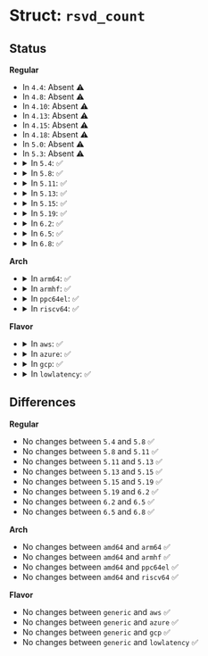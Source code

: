 # Struct: <code>rsvd_count</code>

## Status
<b>Regular</b>
<ul>
<li>
In <code>4.4</code>: Absent ⚠️
</li>
<li>
In <code>4.8</code>: Absent ⚠️
</li>
<li>
In <code>4.10</code>: Absent ⚠️
</li>
<li>
In <code>4.13</code>: Absent ⚠️
</li>
<li>
In <code>4.15</code>: Absent ⚠️
</li>
<li>
In <code>4.18</code>: Absent ⚠️
</li>
<li>
In <code>5.0</code>: Absent ⚠️
</li>
<li>
In <code>5.3</code>: Absent ⚠️
</li>
<li>
<details>
<summary>In <code>5.4</code>: ✅</summary>

```c
struct rsvd_count {
    int ndelonly;
    bool first_do_lblk_found;
    ext4_lblk_t first_do_lblk;
    ext4_lblk_t last_do_lblk;
    struct extent_status *left_es;
    bool partial;
    ext4_lblk_t lclu;
};
```
</details>
</li>
<li>
<details>
<summary>In <code>5.8</code>: ✅</summary>

```c
struct rsvd_count {
    int ndelonly;
    bool first_do_lblk_found;
    ext4_lblk_t first_do_lblk;
    ext4_lblk_t last_do_lblk;
    struct extent_status *left_es;
    bool partial;
    ext4_lblk_t lclu;
};
```
</details>
</li>
<li>
<details>
<summary>In <code>5.11</code>: ✅</summary>

```c
struct rsvd_count {
    int ndelonly;
    bool first_do_lblk_found;
    ext4_lblk_t first_do_lblk;
    ext4_lblk_t last_do_lblk;
    struct extent_status *left_es;
    bool partial;
    ext4_lblk_t lclu;
};
```
</details>
</li>
<li>
<details>
<summary>In <code>5.13</code>: ✅</summary>

```c
struct rsvd_count {
    int ndelonly;
    bool first_do_lblk_found;
    ext4_lblk_t first_do_lblk;
    ext4_lblk_t last_do_lblk;
    struct extent_status *left_es;
    bool partial;
    ext4_lblk_t lclu;
};
```
</details>
</li>
<li>
<details>
<summary>In <code>5.15</code>: ✅</summary>

```c
struct rsvd_count {
    int ndelonly;
    bool first_do_lblk_found;
    ext4_lblk_t first_do_lblk;
    ext4_lblk_t last_do_lblk;
    struct extent_status *left_es;
    bool partial;
    ext4_lblk_t lclu;
};
```
</details>
</li>
<li>
<details>
<summary>In <code>5.19</code>: ✅</summary>

```c
struct rsvd_count {
    int ndelonly;
    bool first_do_lblk_found;
    ext4_lblk_t first_do_lblk;
    ext4_lblk_t last_do_lblk;
    struct extent_status *left_es;
    bool partial;
    ext4_lblk_t lclu;
};
```
</details>
</li>
<li>
<details>
<summary>In <code>6.2</code>: ✅</summary>

```c
struct rsvd_count {
    int ndelonly;
    bool first_do_lblk_found;
    ext4_lblk_t first_do_lblk;
    ext4_lblk_t last_do_lblk;
    struct extent_status *left_es;
    bool partial;
    ext4_lblk_t lclu;
};
```
</details>
</li>
<li>
<details>
<summary>In <code>6.5</code>: ✅</summary>

```c
struct rsvd_count {
    int ndelonly;
    bool first_do_lblk_found;
    ext4_lblk_t first_do_lblk;
    ext4_lblk_t last_do_lblk;
    struct extent_status *left_es;
    bool partial;
    ext4_lblk_t lclu;
};
```
</details>
</li>
<li>
<details>
<summary>In <code>6.8</code>: ✅</summary>

```c
struct rsvd_count {
    int ndelonly;
    bool first_do_lblk_found;
    ext4_lblk_t first_do_lblk;
    ext4_lblk_t last_do_lblk;
    struct extent_status *left_es;
    bool partial;
    ext4_lblk_t lclu;
};
```
</details>
</li>
</ul>
<b>Arch</b>
<ul>
<li>
<details>
<summary>In <code>arm64</code>: ✅</summary>

```c
struct rsvd_count {
    int ndelonly;
    bool first_do_lblk_found;
    ext4_lblk_t first_do_lblk;
    ext4_lblk_t last_do_lblk;
    struct extent_status *left_es;
    bool partial;
    ext4_lblk_t lclu;
};
```
</details>
</li>
<li>
<details>
<summary>In <code>armhf</code>: ✅</summary>

```c
struct rsvd_count {
    int ndelonly;
    bool first_do_lblk_found;
    ext4_lblk_t first_do_lblk;
    ext4_lblk_t last_do_lblk;
    struct extent_status *left_es;
    bool partial;
    ext4_lblk_t lclu;
};
```
</details>
</li>
<li>
<details>
<summary>In <code>ppc64el</code>: ✅</summary>

```c
struct rsvd_count {
    int ndelonly;
    bool first_do_lblk_found;
    ext4_lblk_t first_do_lblk;
    ext4_lblk_t last_do_lblk;
    struct extent_status *left_es;
    bool partial;
    ext4_lblk_t lclu;
};
```
</details>
</li>
<li>
<details>
<summary>In <code>riscv64</code>: ✅</summary>

```c
struct rsvd_count {
    int ndelonly;
    bool first_do_lblk_found;
    ext4_lblk_t first_do_lblk;
    ext4_lblk_t last_do_lblk;
    struct extent_status *left_es;
    bool partial;
    ext4_lblk_t lclu;
};
```
</details>
</li>
</ul>
<b>Flavor</b>
<ul>
<li>
<details>
<summary>In <code>aws</code>: ✅</summary>

```c
struct rsvd_count {
    int ndelonly;
    bool first_do_lblk_found;
    ext4_lblk_t first_do_lblk;
    ext4_lblk_t last_do_lblk;
    struct extent_status *left_es;
    bool partial;
    ext4_lblk_t lclu;
};
```
</details>
</li>
<li>
<details>
<summary>In <code>azure</code>: ✅</summary>

```c
struct rsvd_count {
    int ndelonly;
    bool first_do_lblk_found;
    ext4_lblk_t first_do_lblk;
    ext4_lblk_t last_do_lblk;
    struct extent_status *left_es;
    bool partial;
    ext4_lblk_t lclu;
};
```
</details>
</li>
<li>
<details>
<summary>In <code>gcp</code>: ✅</summary>

```c
struct rsvd_count {
    int ndelonly;
    bool first_do_lblk_found;
    ext4_lblk_t first_do_lblk;
    ext4_lblk_t last_do_lblk;
    struct extent_status *left_es;
    bool partial;
    ext4_lblk_t lclu;
};
```
</details>
</li>
<li>
<details>
<summary>In <code>lowlatency</code>: ✅</summary>

```c
struct rsvd_count {
    int ndelonly;
    bool first_do_lblk_found;
    ext4_lblk_t first_do_lblk;
    ext4_lblk_t last_do_lblk;
    struct extent_status *left_es;
    bool partial;
    ext4_lblk_t lclu;
};
```
</details>
</li>
</ul>

## Differences
<b>Regular</b>
<ul>
<li>
No changes between <code>5.4</code> and <code>5.8</code> ✅
</li>
<li>
No changes between <code>5.8</code> and <code>5.11</code> ✅
</li>
<li>
No changes between <code>5.11</code> and <code>5.13</code> ✅
</li>
<li>
No changes between <code>5.13</code> and <code>5.15</code> ✅
</li>
<li>
No changes between <code>5.15</code> and <code>5.19</code> ✅
</li>
<li>
No changes between <code>5.19</code> and <code>6.2</code> ✅
</li>
<li>
No changes between <code>6.2</code> and <code>6.5</code> ✅
</li>
<li>
No changes between <code>6.5</code> and <code>6.8</code> ✅
</li>
</ul>
<b>Arch</b>
<ul>
<li>
No changes between <code>amd64</code> and <code>arm64</code> ✅
</li>
<li>
No changes between <code>amd64</code> and <code>armhf</code> ✅
</li>
<li>
No changes between <code>amd64</code> and <code>ppc64el</code> ✅
</li>
<li>
No changes between <code>amd64</code> and <code>riscv64</code> ✅
</li>
</ul>
<b>Flavor</b>
<ul>
<li>
No changes between <code>generic</code> and <code>aws</code> ✅
</li>
<li>
No changes between <code>generic</code> and <code>azure</code> ✅
</li>
<li>
No changes between <code>generic</code> and <code>gcp</code> ✅
</li>
<li>
No changes between <code>generic</code> and <code>lowlatency</code> ✅
</li>
</ul>
